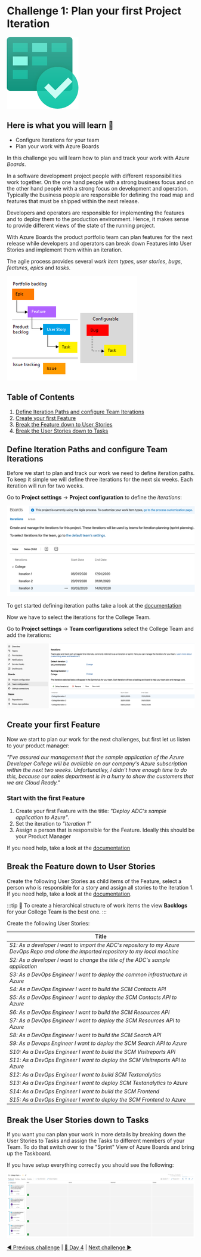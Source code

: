 # Challenge 1: Plan your first Project Iteration

![Azure Boards](../images/boards.svg)

## Here is what you will learn 🎯

- Configure Iterations for your team
- Plan your work with Azure Boards

In this challenge you will learn how to plan and track your work with _Azure Boards_.

In a software development project people with different responsibilities work together. On the one hand people with a strong business focus and on the other hand people with a strong focus on development and operation. Typically the business people are responsible for defining the road map and features that must be shipped within the next release.

Developers and operators are responsible for implementing the features and to deploy them to the production environment. Hence, it makes sense to provide different views of the state of the running project.

With Azure Boards the product portfolio team can plan features for the next release while developers and operators can break down Features into User Stories and implement them within an iteration.

The agile process provides several _work item types_, _user stories_, _bugs_, _features_, _epics_ and _tasks_.

![workitems](./images/workitems.png)

## Table of Contents

1. [Define Iteration Paths and configure Team Iterations](#define-iteration-paths-and-configure-team-iterations)
2. [Create your first Feature](#create-your-first-feature)
3. [Break the Feature down to User Stories](#break-the-feature-down-to-user-stories)
4. [Break the User Stories down to Tasks](#break-the-user-stories-down-to-tasks)

## Define Iteration Paths and configure Team Iterations

Before we start to plan and track our work we need to define iteration paths. To keep it simple we will define three iterations for the next six weeks. Each iteration will run for two weeks.

Go to **Project settings** -> **Project configuration** to define the _iterations_:

![iterations](./images/iterations.png)

To get started defining iteration paths take a look at the [documentation](https://docs.microsoft.com/en-gb/azure/devops/organizations/settings/set-iteration-paths-sprints?view=azure-devops)

Now we have to select the iterations for the College Team.

Go to **Project settings** -> **Team configurations** select the College Team and add the iterations:

![Team Iterations](./images/team-iterations.png)

## Create your first Feature

Now we start to plan our work for the next challenges, but first let us listen to your product manager:

*"I've assured our management that the sample application of the Azure Developer College will be available on our company's Azure subscription within the next two weeks. Unfortunatley, I didn't have enough time to do this, because our sales department is in a hurry to show the customers that we are Cloud Ready."*

### Start with the first Feature

1. Create your first Feature with the title: *"Deploy ADC's sample application to Azure"*.
2. Set the iteration to *"Iteration 1"*
3. Assign a person that is responsible for the Feature. Ideally this should be your Product Manager

If you need help, take a look at the [documentation](https://docs.microsoft.com/en-gb/azure/devops/boards/backlogs/define-features-epics?view=azure-devops)

## Break the Feature down to User Stories

Create the following User Stories as child items of the Feature, select a person who is responsible for a story and assign all stories to the iteration 1. If you need help, take a look at the [documentation](https://docs.microsoft.com/en-gb/azure/devops/boards/backlogs/define-features-epics?view=azure-devops#add-child-items).

:::tip
📝 To create a hierarchical structure of work items the view **Backlogs** for your College Team is the best one.
:::

Create the following User Stories:

|Title|
|---|
| *S1: As a developer I want to import the ADC's repository to my Azure DevOps Repo and clone the imported repository to my local machine* |
| *S2: As a developer I want to change the title of the ADC's sample application* |
| *S3: As a DevOps Engineer I want to deploy the common infrastructure in Azure* |
| *S4: As a DevOps Engineer I want to build the SCM Contacts API* |
| *S5: As a DevOps Engineer I want to deploy the SCM Contacts API to Azure* |
| *S6: As a DevOps Engineer I want to build the SCM Resources API* |
| *S7: As a DevOps Engineer I want to deploy the SCM Resources API to Azure* |
| *S8: As a DevOps Engineer I want to build the SCM Search API* |
| *S9: As a Devops Engineer I want to deploy the SCM Search API to Azure* |
| *S10: As a DevOps Engineer I want to build the SCM Visitreports API* |
| *S11: As a DevOps Engineer I want to deploy the SCM Visitreports API to Azure* |
| *S12: As a DevOps Engineer I want to build SCM Textanalytics* |
| *S13: As a DevOps Engineer I want to deploy SCM Textanalytics to Azure* |
| *S14: As a DevOps Engineer I want to build the SCM Frontend* |
| *S15: As a DevOps Engineer I want to deploy the SCM Frontend to Azure* |

## Break the User Stories down to Tasks

If you want you can plan your work in more details by breaking down the User Stories to Tasks and assign the Tasks to different members of your Team. To do that switch over to the "Sprint" View of Azure Boards and bring up the Taskboard.

If you have setup everything correctly you should see the following:

![Taskboard](./images/taskboard.png)

[◀ Previous challenge](./challenge-0.md) | [🔼 Day 4](../README.md) | [Next challenge ▶](./challenge-2.md)
